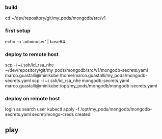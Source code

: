 ### build
cd ~/dev/repository/git/my_pods/mongodb/src/v1

### first setup
echo -n 'adminuser' | base64

### deploy to remote host
scp -i ~/.ssh/id_rsa_nhe ~/dev/repository/git/my_pods/mongodb/src/v1/mongodb-secrets.yaml marco.guastalli@minikube:/home/marco.guastalli/my_pods/mongodb-secrets.yaml
scp -i ~/.ssh/id_rsa_nhe mongodb-secrets.yaml marco.guastalli@minikube:/opt/my_pods/mongodb/mongodb-secrets.yaml

### deploy on remote host
login as search user
kubectl apply -f /opt/my_pods/mongodb/mongodb-secrets.yaml
  secret/mongo-creds created

## play
